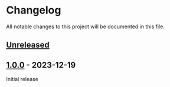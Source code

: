 # Changelog

All notable changes to this project will be documented in this file.

## [Unreleased]

## [1.0.0] - 2023-12-19

Initial release

[Unreleased]: https://github.com/nephosolutions/terraform-tfe-project/compare/v1.0.0...HEAD
[1.0.0]: https://github.com/nephosolutions/terraform-tfe-project/releases/tag/v1.0.0

